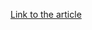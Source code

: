 [Link to the article](https://www.trendmicro.com/en_us/research/24/a/a-look-into-pikabot-spam-wave-campaign.html)

